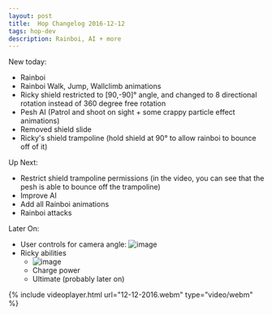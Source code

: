 ```yaml
---
layout: post
title:  Hop Changelog 2016-12-12
tags: hop-dev 
description: Rainboi, AI + more
---
```


New today:

+ Rainboi
+ Rainboi Walk, Jump, Wallclimb animations
+ Ricky shield restricted to [90,-90]&deg; angle, and changed to 8 directional rotation instead of 360 degree free rotation
+ Pesh AI (Patrol and shoot on sight + some crappy particle effect animations)
+ Removed shield slide
+ Ricky's shield trampoline (hold shield at 90&deg; to allow rainboi to bounce off of it)


Up Next:

- Restrict shield trampoline permissions (in the video, you can see that the pesh is able to bounce off the trampoline)
- Improve AI
- Add all Rainboi animations
- Rainboi attacks

Later On:

- User controls for camera angle:
![image](http://imgur.com/i711Hwm.jpg)
- Ricky abilities 
  - ![image](http://imgur.com/eqUroqB.jpg) 
  - Charge power
  - Ultimate (probably later on)
  

{% include videoplayer.html url="12-12-2016.webm" type="video/webm" %}


